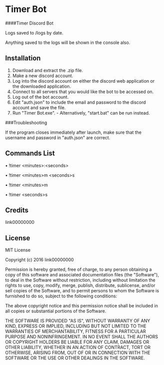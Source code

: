 # Timer Bot
####Timer Discord Bot

Logs saved to /logs by date.

Anything saved to the logs will be shown in the console also.

## Installation

1. Download and extract the .zip file.
2. Make a new discord account.
3. Log into the discord account on either the discord web application or the downloaded application.
4. Connect to all servers that you would like the bot to be accessed on.
5. Log out of the bot account.
6. Edit "auth.json" to include the email and password to the discord account and save the file.
7. Run "Timer Bot.exe". - Alternatively, "start.bat" can be run instead.

###Troubleshooting

If the program closes immediately after launch, make sure that the username and password in "auth.json" are correct.

## Commands List
  • !timer \<minutes>:\<seconds>
  
  • !timer \<minutes>m \<seconds>s
  
  • !timer \<minutes>m
  
  • !timer \<seconds>s

## Credits
link00000000

## License
MIT License

Copyright (c) 2016 link00000000

Permission is hereby granted, free of charge, to any person obtaining a copy
of this software and associated documentation files (the "Software"), to deal
in the Software without restriction, including without limitation the rights
to use, copy, modify, merge, publish, distribute, sublicense, and/or sell
copies of the Software, and to permit persons to whom the Software is
furnished to do so, subject to the following conditions:

The above copyright notice and this permission notice shall be included in all
copies or substantial portions of the Software.

THE SOFTWARE IS PROVIDED "AS IS", WITHOUT WARRANTY OF ANY KIND, EXPRESS OR
IMPLIED, INCLUDING BUT NOT LIMITED TO THE WARRANTIES OF MERCHANTABILITY,
FITNESS FOR A PARTICULAR PURPOSE AND NONINFRINGEMENT. IN NO EVENT SHALL THE
AUTHORS OR COPYRIGHT HOLDERS BE LIABLE FOR ANY CLAIM, DAMAGES OR OTHER
LIABILITY, WHETHER IN AN ACTION OF CONTRACT, TORT OR OTHERWISE, ARISING FROM,
OUT OF OR IN CONNECTION WITH THE SOFTWARE OR THE USE OR OTHER DEALINGS IN THE
SOFTWARE.
